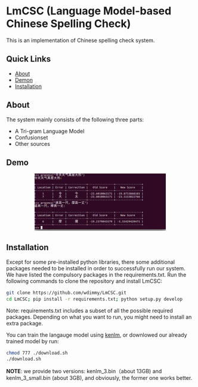 # LmCSC (Language Model-based Chinese Spelling Check)
This is an implementation of Chinese spelling check system.

## Quick Links

- [About](#about)
- [Demon](#demo)
- [Installation](#installation)

<span id="about">

## About

The system mainly consists of the following three parts:
- A Tri-gram Language Model
- Confusionset
- Other sources
</span>

<span id="demo">

## Demo

<p align="center"><img width="70%" src="img/example.png" /></p>
</span>

<span id="Installation">

## Installation

Except for some pre-installed python libraries, there some additional packages needed
to be installed in order to successfully run our system. We have listed the 
compulsory packages in the requirements.txt. Run the following commands
to clone the repository and install LmCSC:

```bash
git clone https://github.com/wdimmy/LmCSC.git
cd LmCSC; pip install -r requirements.txt; python setup.py develop

```

Note: requirements.txt includes a subset of all the possible required packages. 
Depending on what you want to run, you might need to install an extra package.

You can train the langauge model using [kenlm](https://github.com/kpu/kenlm.git), or downlowed our already trained model by run:

```bash
chmod 777 ./download.sh 
./download.sh 
```
**NOTE**: we provide two versions: kenlm_3.bin（about 13GB) and kenlm_3_small.bin (about 3GB),  and obviously, the former one works better.

</span>






